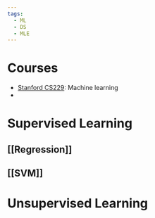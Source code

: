```yaml
---
tags:
  - ML
  - DS
  - MLE
---
```

# Courses
- [Stanford CS229](https://www.youtube.com/playlist?list=PLoROMvodv4rMiGQp3WXShtMGgzqpfVfbU): Machine learning
- 
# Supervised Learning
## [[Regression]]
## [[SVM]]
## 
# Unsupervised Learning